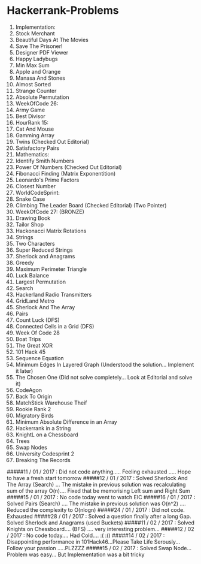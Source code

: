 # Hackerrank-Problems
1. Implementation:
  1. Stock Merchant
  2. Beautiful Days At The Movies
  3. Save The Prisoner!
  4. Designer PDF Viewer
  5. Happy Ladybugs
  6. Min Max Sum
  7. Apple and Orange
  8. Manasa And Stones
  9. Almost Sorted
  10. Strange Counter
  11. Absolute Permutation
2. WeekOfCode 26:
  1. Army Game
  2. Best Divisor
3. HourRank 15:
  1. Cat And Mouse
  2. Gamming Array
  3. Twins (Checked Out Editorial)
  4. Satisfactory Pairs
4. Mathematics:
  1. Identify Smith Numbers
  2. Power Of Numbers (Checked Out Editorial)
  3. Fibonacci Finding (Matrix Exponentition)
  4. Leonardo's Prime Factors
  5. Closest Number
5. WorldCodeSprint:
  1. Snake Case
  2. Climbing The Leader Board (Checked Editorial) (Two Pointer)
6. WeekOfCode 27: (BRONZE)
  1. Drawing Book
  2. Tailor Shop
  3. Hackonacci Matrix Rotations
7. Strings
  1. Two Characters
  2. Super Reduced Strings
  3. Sherlock and Anagrams
8. Greedy
  1. Maximum Perimeter Triangle
  2. Luck Balance
  3. Largest Permutation
9. Search
  1. Hackerland Radio Transmitters
  2. GridLand Metro
  3. Sherlock And The Array
  4. Pairs
  5. Count Luck (DFS)
  6. Connected Cells in a Grid (DFS)
10. Week Of Code 28
  1. Boat Trips
  2. The Great XOR
11. 101 Hack 45
  1. Sequence Equation
  2. Minimum Edges In Layered Graph (Understood the solution... Implement it later)
  3. The Chosen One (Did not solve completely... Look at Editorial and solve it)
12. CodeAgon
  1. Back To Origin
  2. MatchStick Warehouse Theif
13. Rookie Rank 2
  1. Migratory Birds
  2. Minimum Absolute Difference in an Array
  3. Hackerrank in a String
  4. KnightL on a Chessboard
14. Trees
  1. Swap Nodes
15. University Codesprint 2
  1. Breaking The Records

#####11 / 01 / 2017 : Did not code anything..... Feeling exhausted ..... Hope to have a fresh start tomorrow
#####12 / 01 / 2017 : Solved Sherlock And The Array (Search) ... The mistake in previous solution was recalculating sum of the array O(n).... Fixed that be memorising Left sum and Right Sum
#####15 / 01 / 2017 : No code today went to watch EIC
#####16 / 01 / 2017 : Solved Pairs (Search) .... The mistake in previous solution was O(n^2) .... Reduced the complexity to O(nlogn)
#####24 / 01 / 2017 : Did not code. Exhausted
#####28 / 01 / 2017 : Solved a question finally after a long Gap. Solved Sherlock and Anagrams (used Buckets)
#####11 / 02 / 2017 : Solved Knights on Chessboard.... (BFS) .... very interesting problem...
#####12 / 02 / 2017 : No code today.... Had Cold.... :( :()
#####14 / 02 / 2017 : Disappointing performance in 101Hack46...Please Take Life Serously... Follow your passion .....PLZZZZ
#####15 / 02 / 2017 : Solved Swap Node... Problem was easy... But Implementation was a bit tricky
